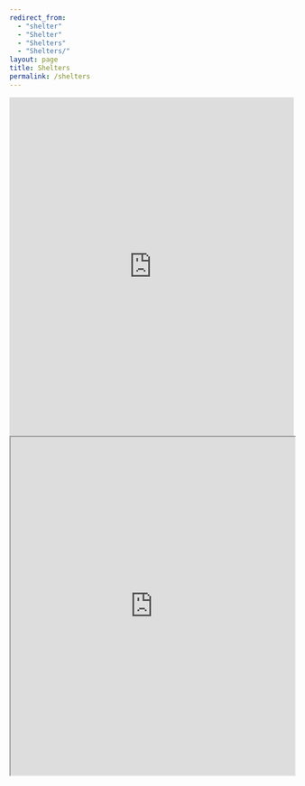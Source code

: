 ```yaml
---
redirect_from:
  - "shelter"
  - "Shelter"
  - "Shelters"
  - "Shelters/"
layout: page
title: Shelters
permalink: /shelters
---
```


<iframe width="100%" height="600" frameborder="0" scrolling="no" allowtransparency="true" src="https://mapalist.com/map/642495" ></iframe>

<iframe
  width="100%"
  height="600"
  src="https://docs.google.com/spreadsheets/d/e/2PACX-1vQIK36eXTlZG6Xjdm6VN9TvCiJ2dHkAST05Wm1iLoVVuTgPRjU2L8mvvW1erND60oNHxIGAj8MbAHLd/pubhtml?gid=138906548&amp;single=true&amp;widget=true&amp;headers=false"></iframe>
